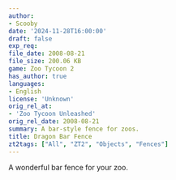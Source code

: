 ```yaml
---
author:
- Scooby
date: '2024-11-28T16:00:00'
draft: false
exp_req:
file_date: 2008-08-21
file_size: 200.06 KB
game: Zoo Tycoon 2
has_author: true
languages:
- English
license: 'Unknown'
orig_rel_at:
- 'Zoo Tycoon Unleashed'
orig_rel_date: 2008-08-21
summary: A bar-style fence for zoos.
title: Dragon Bar Fence
zt2tags: ["All", "ZT2", "Objects", "Fences"]
---
```

A wonderful bar fence for your zoo.
